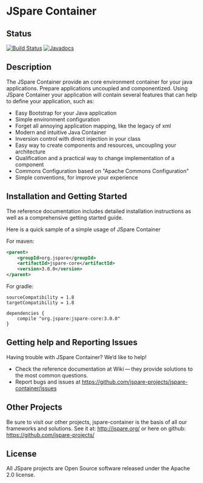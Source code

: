 # JSpare Container

## Status

[![Build Status](https://travis-ci.org/jspare-projects/jspare-container.svg?branch=master)](https://travis-ci.org/jspare-projects/jspare-container)
[![Javadocs](http://www.javadoc.io/badge/org.jspare/jspare-core.svg)](http://www.javadoc.io/doc/org.jspare/jspare-core)

## Description

The JSpare Container provide an core environment container for your java applications. Prepare applications uncoupled and componentized. Using JSpare Container your application will contain several features that can help to define your application, such as:

* Easy Bootstrap for your Java application
* Simple environment configuration
* Forget all annoying application mapping, like the legacy of xml
* Modern and intuitive Java Container
* Inversion control with direct injection in your class
* Easy way to create components and resources, uncoupling your architecture
* Qualification and a practical way to change implementation of a component
* Commons Configuration based on "Apache Commons Configuration"
* Simple conventions, for improve your experience

## Installation and Getting Started

The reference documentation includes detailed installation instructions as well as a comprehensive getting started guide.

Here is a quick sample of a simple usage of JSpare Container

For maven:

```xml
<parent>
	<groupId>org.jspare</groupId>
	<artifactId>jspare-core</artifactId>
	<version>3.0.0</version>
</parent>
```

For gradle:

```
sourceCompatibility = 1.8
targetCompatibility = 1.8

dependencies {
    compile "org.jspare:jspare-core:3.0.0"
}
```


## Getting help and Reporting Issues

Having trouble with JSpare Container? We’d like to help!

* Check the reference documentation at Wiki — they provide solutions to the most common questions.
* Report bugs and issues at https://github.com/jspare-projects/jspare-container/issues

## Other Projects

Be sure to visit our other projects, jspare-container is the basis of all our frameworks and solutions. See it at: http://jspare.org/ or here on github: https://github.com/jspare-projects/

## License

All JSpare projects are Open Source software released under the Apache 2.0 license.
